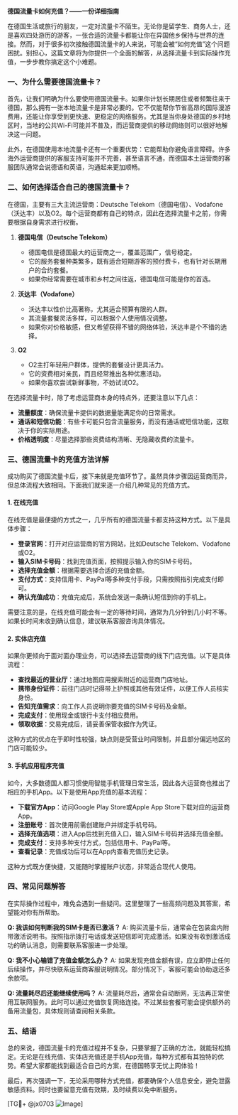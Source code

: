 **德国流量卡如何充值？——一份详细指南**

在德国生活或旅行的朋友，一定对流量卡不陌生。无论你是留学生、商务人士，还是喜欢四处游历的游客，一张合适的流量卡都能让你在异国他乡保持与世界的连接。然而，对于很多初次接触德国流量卡的人来说，可能会被“如何充值”这个问题困扰。别担心，这篇文章将为你提供一个全面的解答，从选择流量卡到实际操作充值，一步步教你搞定这个小难题。

### 一、为什么需要德国流量卡？

首先，让我们明确为什么要使用德国流量卡。如果你计划长期居住或者频繁往来于德国，那么拥有一张本地流量卡是非常必要的。它不仅能帮你节省高昂的国际漫游费用，还能让你享受到更快速、更稳定的网络服务。尤其是当你身处德国的乡村地区时，当地的公共Wi-Fi可能并不普及，而运营商提供的移动网络则可以很好地解决这一问题。

此外，在德国使用本地流量卡还有一个重要优势：它能帮助你避免语言障碍。许多海外运营商提供的客服支持可能并不完善，甚至语言不通，而德国本土运营商的客服团队通常会说德语和英语，沟通起来更加顺畅。

### 二、如何选择适合自己的德国流量卡？

在德国，主要有三大主流运营商：Deutsche Telekom（德国电信）、Vodafone（沃达丰）以及O2。每个运营商都有自己的特点，因此在选择流量卡之前，你需要根据自身需求进行权衡。

1. **德国电信（Deutsche Telekom）**
   - 德国电信是德国最大的运营商之一，覆盖范围广，信号稳定。
   - 它的服务套餐种类繁多，既有适合短期游客的预付费卡，也有针对长期用户的合约套餐。
   - 如果你经常需要在城市和乡村之间往返，德国电信可能是你的首选。

2. **沃达丰（Vodafone）**
   - 沃达丰以性价比高著称，尤其适合预算有限的人群。
   - 其流量套餐灵活多样，可以根据个人使用情况调整。
   - 如果你对价格敏感，但又希望获得不错的网络体验，沃达丰是个不错的选择。

3. **O2**
   - O2主打年轻用户群体，提供的套餐设计更具活力。
   - 它的资费相对亲民，而且经常推出各种优惠活动。
   - 如果你喜欢尝试新鲜事物，不妨试试O2。

在选择流量卡时，除了考虑运营商本身的特点外，还要注意以下几点：
- **流量额度**：确保流量卡提供的数据量能满足你的日常需求。
- **通话和短信功能**：有些卡可能只包含流量服务，而没有通话或短信功能，这取决于你的实际用途。
- **价格透明度**：尽量选择那些资费结构清晰、无隐藏收费的流量卡。

### 三、德国流量卡的充值方法详解

成功购买了德国流量卡后，接下来就是充值环节了。虽然具体步骤因运营商而异，但总体流程大致相同。下面我们就来逐一介绍几种常见的充值方式。

#### 1. 在线充值
在线充值是最便捷的方式之一，几乎所有的德国流量卡都支持这种方式。以下是具体步骤：

- **登录官网**：打开对应运营商的官方网站，比如Deutsche Telekom、Vodafone或O2。
- **输入SIM卡号码**：找到充值页面，按照提示输入你的SIM卡号码。
- **选择充值金额**：根据需要选择合适的充值金额。
- **支付方式**：支持信用卡、PayPal等多种支付手段，只需按照指引完成支付即可。
- **确认充值成功**：充值完成后，系统会发送一条确认短信到你的手机上。

需要注意的是，在线充值可能会有一定的等待时间，通常为几分钟到几小时不等。如果长时间未收到确认信息，建议联系客服咨询具体情况。

#### 2. 实体店充值
如果你更倾向于面对面办理业务，可以选择去运营商的线下门店充值。以下是具体流程：

- **查找最近的营业厅**：通过地图应用搜索附近的运营商门店地址。
- **携带身份证件**：前往门店时记得带上护照或其他有效证件，以便工作人员核实身份。
- **告知充值需求**：向工作人员说明你要充值的SIM卡号码及金额。
- **完成支付**：使用现金或银行卡支付相应费用。
- **领取收据**：交易完成后，请妥善保管收据作为凭证。

这种方式的优点在于即时性较强，缺点则是受营业时间限制，并且部分偏远地区的门店可能较少。

#### 3. 手机应用程序充值
如今，大多数德国人都习惯使用智能手机管理日常生活，因此各大运营商也推出了相应的手机App。以下是使用App充值的基本流程：

- **下载官方App**：访问Google Play Store或Apple App Store下载对应的运营商App。
- **注册账号**：首次使用前需创建账户并绑定手机号码。
- **选择充值选项**：进入App后找到充值入口，输入SIM卡号码并选择充值金额。
- **完成支付**：支持多种支付方式，包括信用卡、PayPal等。
- **查看记录**：充值成功后可以在App内查看充值历史记录。

这种方式既方便快捷，又能随时掌握账户状态，非常适合现代人使用。

### 四、常见问题解答

在实际操作过程中，难免会遇到一些疑问。这里整理了一些高频问题及其答案，希望能对你有所帮助。

**Q: 我该如何判断我的SIM卡是否已激活？**
A: 购买流量卡后，通常会在包装盒内附带激活说明书。按照指示拨打电话或发送短信即可完成激活。如果没有收到激活成功的确认消息，则需要联系客服进一步处理。

**Q: 我不小心输错了充值金额怎么办？**
A: 如果发现充值金额有误，应立即停止任何后续操作，并尽快联系运营商客服说明情况。部分情况下，客服可能会协助退还多余款项。

**Q: 流量耗尽后还能继续使用吗？**
A: 流量耗尽后，通常会自动断网，无法再正常使用互联网服务。此时可以通过充值恢复网络连接。不过某些套餐可能会提供额外的备用流量包，具体规则请查阅相关条款。

### 五、结语

总的来说，德国流量卡的充值过程并不复杂，只要掌握了正确的方法，就能轻松搞定。无论是在线充值、实体店充值还是手机App充值，每种方式都有其独特的优势。希望大家都能找到最适合自己的方案，在德国畅享无忧上网体验！

最后，再次强调一下，无论采用哪种方式充值，都要确保个人信息安全，避免泄露敏感资料。同时也要留意充值有效期，及时续费以免中断服务。

[TG💪+ @jx0703 ![Image](https://github.com/user-attachments/assets/dbca1d08-cadb-493c-b0ec-ad6f7a83f270)]